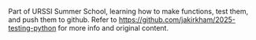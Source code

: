 Part of URSSI Summer School, learning how to make functions, test them, and push them to github. Refer to https://github.com/jakirkham/2025-testing-python for more info and original content.
